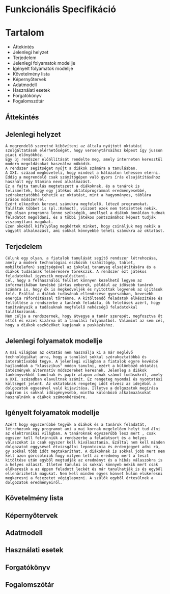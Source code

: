 # Funkcionális Specifikáció

# Tartalom

* Áttekintés
* Jelenlegi helyzet
* Terjedelem
* Jelenlegi folyamatok modellje
* Igényelt folyamatok modellje
* Követelmény lista
* Képernyőtervek
* Adatmodell
* Használati esetek
* Forgatókönyv
* Fogalomszótár

## Áttekintés





## Jelenlegi helyzet

    A megrendelő szeretné kibővíteni az általa nyújtott oktatási szolgáltatások elérhetőségét, hogy versenytársaihoz képest így jusson piaci előnyökhöz.
    Egy új rendszer előállítását rendelte meg, amely interneten keresztül modern megoldásokat használva működik.
    A rendszer segítséget nyújt a diákok számára a tanulásban.
    A XXI. század megköveteli, hogy mindezt a hálózaton lehessen elérni.
    Eddig a megrendelő csak számítógépen való gyors írás elsajátításához használt egy Stamina nevű alkalmazást.
    Ez a fajta tanulás megtetszett a diákoknak, és a tanárok is felismerték, hogy egy játékos oktatóprogrammal eredményesebbé, szórakoztatóbbá tehetik az oktatást, mint a hagyományos, táblára írásos módszerrel.
    Ezért elkezdtek keresni számukra megfelelő, létező programokat. Találtak többet is (pl.:Kahoot), viszont ezek nem tetszettek nekik.
    Egy olyan programra lenne szükségük, amellyel a diákok önnálóan tudnak feladatot megoldani, és a többi játékos pontszámához képest tudják viszonyítani magukat.
    Ezen okokból kifolyólag megkértek minket, hogy csináljuk meg nekik a vágyott alkalmazást, ami sokkal könnyebbé teheti számukra az oktatást.




## Terjedelem

    Célunk egy olyan, a fiatalok tanulását segítő rendszer létrehozása, amely a modern technológiai eszközök (számítógép, tablet, mobiltelefon) segítségével az iskolai tananyag elsajátítására és a diákok tudásának felmérésére törekszik. A rendszer ezt játékos feladatokkal igyeszik megvalósítani.
    Cél, hogy a felhasználói felület könnyen kezelhető legyen az informatikában kevésbé jártas emberek, például az idősebb tanárok számára is, hogy ők is megkedveljék és nyitottak legyenek az újítások felé. Ezáltal a diákok tudásának ellenőrzése gyorsabban, kevesebb energia ráfordítással történne. A kitöltendő feladatok elkészítése és feltöltése a rendszerbe a tanárok feladata, ők felelősek azért, hogy tanítványaik a tudásuknak megfelelő nehézségű feladatokkal találkozzanak.
    Nem célja a rendszernek, hogy átvegye a tanár szerepét, megfosztva őt ettől és ezzel kizárva őt a tanulási folyamatból. Valamint az sem cél, hogy a diákok eszközöket kapjanak a puskázáshoz.


## Jelenlegi folyamatok modellje

    A mai világban az oktatás nem használja ki a már meglévő technológiákat arra, hogy a tanulást sokkal szórakoztatóbbá és interaktívabbá tegye. A jelenlegi világban a fiatalok egyre kevésbé hajlandóak a "klasszikus" módon tanulni, ezért a különböző oktatási intézmények alternatív módszereket keresnek. Jelenleg a diákok tankönyvekből tanulnak és papír alapon adnak számot tudásukról, amely a XXI. században elavultnak számít. Ez rengeteg nyomdai és nyomtatási költséget jelent. Az oktatóknak rengeteg időt elvesz az idejéből a dolgozatok egyesével való kijavítása. Illetve a dolgozatok megírása papíron is sokkal időigényesebb, mintha különböző alkalmazásokat használnánk a diákok számonkérésére.
    
## Igényelt folyamatok modellje

    Azért hogy egyszerűbbé tegyük a diákok és a tanárok feladatát, létrehozunk egy programot ami a mai kornak megelelően helyt tud álni az elektronikai világban. A tanároknak egyszerűbb lesz mert , csak egyszer kell felvinniük a rendszerbe a feladatsort és a helyes válaszokat is csak egyszer kell kiválasztania. Ezáltal nem kell minden dolgozatot eggysével étvizsgálni lepontoznia és érdemjegyet adni rá, gy sokkal több időt megtakaríthat. A diákoknak is sokkal jobb mert nem kell azon görcsölniük hogy milyen lett az eredmény mert a teszt kitöltése után egyből megtudják az eredményt és a hibás válaszokra is a helyes választ. Illetve tanulni is sokkal könnyeb nekik mert csak előkeresik a az éppen feladott leckét és már tanulhatják is és egyből ellenőrizhetik magukat. Nem kell minden egyes könvet külön elükeresni megkeresni a fejezetet végiglapozni. A szülők egyből értesülnek a dolgozatok eredményeiről.

## Követelmény lista






## Képernyőtervek





## Adatmodell







## Használati esetek







## Forgatókönyv






## Fogalomszótár